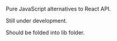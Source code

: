 Pure JavaScript alternatives to React API.

Still under development.

Should be folded into lib folder.

